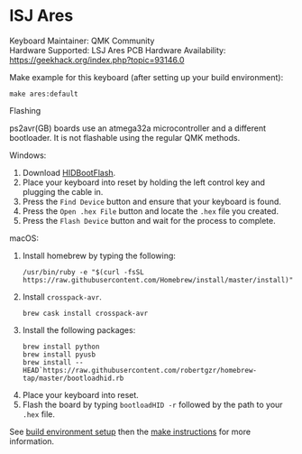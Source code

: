 lSJ Ares
========

Keyboard Maintainer: QMK Community  
Hardware Supported: LSJ Ares PCB
Hardware Availability: https://geekhack.org/index.php?topic=93146.0

Make example for this keyboard (after setting up your build environment):

    make ares:default

Flashing

ps2avr(GB) boards use an atmega32a microcontroller and a different bootloader. It is not flashable using the regular QMK methods. 

Windows: 
1. Download [HIDBootFlash](http://vusb.wikidot.com/project:hidbootflash).
2. Place your keyboard into reset by holding the left control key and plugging the cable in. 
3. Press the `Find Device` button and ensure that your keyboard is found.
4. Press the `Open .hex File` button and locate the `.hex` file you created.
5. Press the `Flash Device` button and wait for the process to complete. 

macOS:
1. Install homebrew by typing the following:   
    ```
    /usr/bin/ruby -e "$(curl -fsSL https://raw.githubusercontent.com/Homebrew/install/master/install)"
    ```
2. Install `crosspack-avr`.  
    ```
    brew cask install crosspack-avr
    ```
3. Install the following packages:
    ```
    brew install python
    brew install pyusb
    brew install --HEAD`https://raw.githubusercontent.com/robertgzr/homebrew-tap/master/bootloadhid.rb

4. Place your keyboard into reset. 
5. Flash the board by typing `bootloadHID -r` followed by the path to your `.hex` file. 


See [build environment setup](https://docs.qmk.fm/#/getting_started_build_tools) then the [make instructions](https://docs.qmk.fm/#/getting_started_make_guide) for more information.
